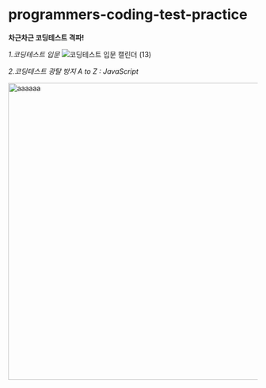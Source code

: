# programmers-coding-test-practice

**차근차근 코딩테스트 격파!**

_1.코딩테스트 입문_
![코딩테스트 입문 캘린더 (13)](https://user-images.githubusercontent.com/91243651/218669364-8962dd45-313b-4bf4-827c-43c50af0cd0b.png)


_2.코딩테스트 광탈 방지 A to Z : JavaScript_

<img width="599" alt="aaaaaa" src="https://user-images.githubusercontent.com/91243651/218670981-366894f4-4d51-4da8-b794-8fc1e8e342e9.png">

